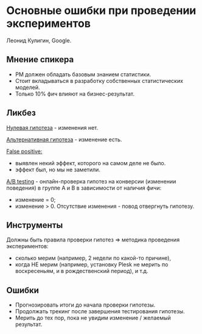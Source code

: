 # Основные ошибки при проведении экспериментов

Леонид Кулигин, Google.

## Мнение спикера
* PM должен обладать базовым знанием статистики.
* Стоит вкладываться в разработку собственных статистических моделей.
* Только 10% фич влияют на бизнес-результат.

## Ликбез
[Нулевая гипотеза](https://ru.wikipedia.org/wiki/%D0%9D%D1%83%D0%BB%D0%B5%D0%B2%D0%B0%D1%8F_%D0%B3%D0%B8%D0%BF%D0%BE%D1%82%D0%B5%D0%B7%D0%B0) - изменения нет.

[Альтернативная гипотеза](http://statistica.ru/glossary/general/alternativnaya-gipoteza-alternativa/) - изменение есть.

[False positive:](https://ru.wikipedia.org/wiki/%D0%9E%D1%88%D0%B8%D0%B1%D0%BA%D0%B8_%D0%BF%D0%B5%D1%80%D0%B2%D0%BE%D0%B3%D0%BE_%D0%B8_%D0%B2%D1%82%D0%BE%D1%80%D0%BE%D0%B3%D0%BE_%D1%80%D0%BE%D0%B4%D0%B0_(%D1%81%D1%82%D0%B0%D1%82%D0%B8%D1%81%D1%82%D0%B8%D0%BA%D0%B0))
* выявлен некий эффект, которого на самом деле не было.
* эффект был, но мы не заметили. 

[A/B testing](https://ru.wikipedia.org/wiki/A/B-%D1%82%D0%B5%D1%81%D1%82%D0%B8%D1%80%D0%BE%D0%B2%D0%B0%D0%BD%D0%B8%D0%B5) - онлайн-проверка гипотез на конверсии (изменении поведения) в группе A и B в зависимости от наличия фичи:
* изменение = 0;
* изменение > 0.
 Отсутствие изменения - повод отвергнуть гипотезу.

## Инструменты
Должны быть правила проверки гипотез => методика проведения экспериментов:
* сколько мерим (например, 2 недели по какой-то причине),
* когда НЕ мерим (например, установку Plesk не мерить по воскресеньям, и в рождественский период),
и т.д.
## Ошибки
* Прогнозировать итоги до начала проверки гипотезы.
* Продолжать трекинг после завершения тестирования гипотезы.
* Мерить до тех пор, пока не увидим изменение / желаемый результат.
